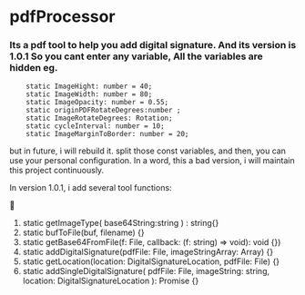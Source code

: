 # pdfProcessor

### Its a pdf tool to help you add digital signature. And its version is 1.0.1 So you cant enter any variable, All the variables are hidden eg.  
```
    static ImageHight: number = 40;
    static ImageWidth: number = 80;
    static ImageOpacity: number = 0.55;
    static originPDFRotateDegrees:number ;
    static ImageRotateDegrees: Rotation;
    static cycleInterval: number = 10;
    static ImageMarginToBorder: number = 20;
```
but in future, i will rebuild it. split those const variables, and then, you can use your personal configuration. 
In a word, this a bad version, i will maintain this project continuously.

In version 1.0.1, i add several tool functions:

🔽
1. static getImageType( base64String:string ) : string{}
2. static bufToFile(buf, filename) {}
3. static getBase64FromFile(f: File, callback: (f: string) => void): void {})
4. static addDigitalSignature(pdfFile: File, imageStringArray: Array<string>) {}
5. static getLocation(location: DigitalSignatureLocation, pdfFile: File) {}
6. static addSingleDigitalSignature(
    pdfFile: File,
    imageString: string,
    location: DigitalSignatureLocation
  ): Promise<ArrayBufferLike> {}

